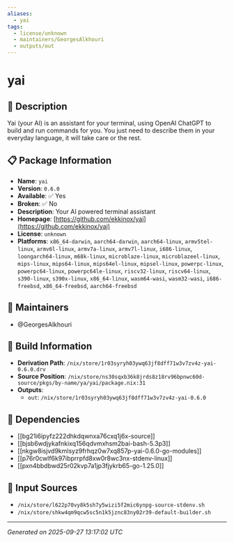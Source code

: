 ```yaml
---
aliases:
  - yai
tags:
  - license/unknown
  - maintainers/GeorgesAlkhouri
  - outputs/out
---
```


# yai

## 📝 Description

Yai (your AI) is an assistant for your terminal, using OpenAI ChatGPT to build and run commands for you.
You just need to describe them in your everyday language, it will take care or the rest.


## 📋 Package Information

- **Name**: `yai`
- **Version**: `0.6.0`
- **Available**: ✅ Yes
- **Broken**: ✅ No
- **Description**: Your AI powered terminal assistant
- **Homepage**: [https://github.com/ekkinox/yai](https://github.com/ekkinox/yai)
- **License**: `unknown`
- **Platforms**: `x86_64-darwin`, `aarch64-darwin`, `aarch64-linux`, `armv5tel-linux`, `armv6l-linux`, `armv7a-linux`, `armv7l-linux`, `i686-linux`, `loongarch64-linux`, `m68k-linux`, `microblaze-linux`, `microblazeel-linux`, `mips-linux`, `mips64-linux`, `mips64el-linux`, `mipsel-linux`, `powerpc-linux`, `powerpc64-linux`, `powerpc64le-linux`, `riscv32-linux`, `riscv64-linux`, `s390-linux`, `s390x-linux`, `x86_64-linux`, `wasm64-wasi`, `wasm32-wasi`, `i686-freebsd`, `x86_64-freebsd`, `aarch64-freebsd`
## 👥 Maintainers

- @GeorgesAlkhouri


## 🔧 Build Information

- **Derivation Path**: `/nix/store/1r03syryh03ywq63jf8dff71w3v7zv4z-yai-0.6.0.drv`
- **Source Position**: `/nix/store/ns30sqxb36k8jrds8z18rv96bpnwc60d-source/pkgs/by-name/ya/yai/package.nix:31`
- **Outputs**:
  - `out`:  `/nix/store/1r03syryh03ywq63jf8dff71w3v7zv4z-yai-0.6.0`

## 🔗 Dependencies

- [[bg21i6ipyfz222dhkdqwnxa76cxq1j6x-source]]
- [[bjsb6wdjykafnkixq156qdvmxhsm2bai-bash-5.3p3]]
- [[nkgw8isjvd9kmlsyz9frhqz0w7xq857p-yai-0.6.0-go-modules]]
- [[p76r0cwlf6k97ibprrpfd8xw0r8wc3nx-stdenv-linux]]
- [[pxn4bbdbwd25r02kvp7a1jp3fjykrb65-go-1.25.0]]

## 📁 Input Sources

- `/nix/store/l622p70vy8k5sh7y5wizi5f2mic6ynpg-source-stdenv.sh`
- `/nix/store/shkw4qm9qcw5sc5n1k5jznc83ny02r39-default-builder.sh`

---
*Generated on 2025-09-27 13:17:02 UTC*
